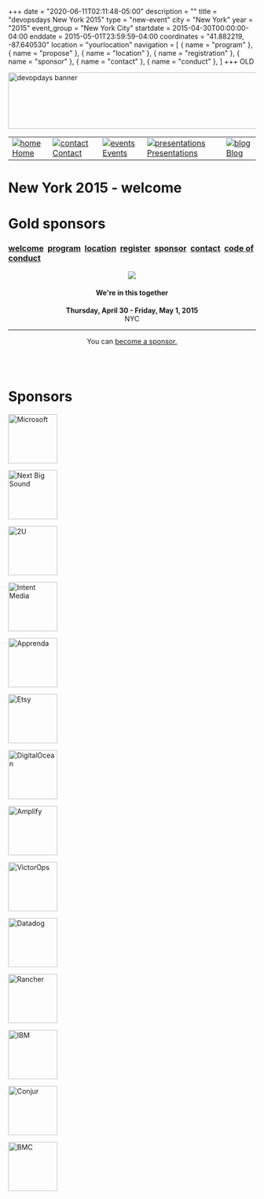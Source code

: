 +++
date = "2020-06-11T02:11:48-05:00"
description = ""
title = "devopsdays New York 2015"
type = "new-event"
city = "New York"
year = "2015"
event_group = "New York City"
startdate = 2015-04-30T00:00:00-04:00
enddate = 2015-05-01T23:59:59-04:00
coordinates = "41.882219, -87.640530"
location = "yourlocation"
navigation = [
    { name = "program" },
    { name = "propose" },
    { name = "location" },
    { name = "registration" },
    { name = "sponsor" },
    { name = "contact" },
    { name = "conduct" },
]
+++
OLD






<!DOCTYPE HTML PUBLIC "-//W3C//DTD HTML 4.01 Transitional//EN"
"http://www.w3.org/TR/html4/loose.dtd">
<html>
<head>
<meta http-equiv="content-type" content="text/html; charset=utf-8" >
<title>New York 2015
 - welcome</title>
<meta name="author" content="" >





<link rel="alternate" type="application/rss+xml" title="devopsdays RSS Feed" href="http://www.devopsdays.org/feed/" >



<script type="text/javascript" src="https://www.google.com/jsapi"></script>
<script type="text/javascript">
google.load('jquery', '1.3.2');
</script>

<!---This is a combined jAmpersand, jqwindont , jPullquote -->
<script type="text/javascript" src="/js/devops.js"></script>

<!--- Blueprint CSS Framework Screen + Fancytype-Screen + jedi.css -->
<link rel="stylesheet" href="/css/devops.min.css" type="text/css" media="screen, projection">
<link rel="stylesheet" href="/css/blueprint/print.css" type="text/css" media="print">
<!--[if IE]>
<link rel="stylesheet" href="/css/blueprint/ie.css" type="text/css" media="screen, projection">
<![endif]-->
</head>


<body onload="initialize()">

<div class="container ">
<div class="span-24 last" id="header">

 <div class="span-16 first">
	<img src="/images/devopsdays-banner.png" title="devopsdays banner" width="801" height="115" alt="devopdays banner" ><br>
 </div>
 <div class="span-8 last">
 </div>
</div>

<div class="span-24 last">
<div class="span-15 first">
<div id="headermenu">
<table >
  <tr>
    <td>
      <a href="/"><img alt="home" title="home" src="/images/home.png"></a>
      <a href="/">Home</a>
    </td>
    <td>
      <a href="/contact/"><img alt="contact" title="contact" src="/images/contact.png"></a>
      <a href="/contact/">Contact</a>
    </td>
    <td>
      <a href="/events/"><img alt="events" title="events" src="/images/events.png"></a>
      <a href="/events/">Events</a>
    </td>
    <td>
      <a href="/presentations/"><img alt="presentations" title="presentations" src="/images/presentations.png"></a>
      <a href="/presentations/">Presentations</a>
    </td>
    <td>
      <a href="/blog/"><img alt="blog" title="blog" src="/images/blog.png"></a>
      <a href="/blog/">Blog</a>
    </td>
  </tr>
</table>
</div>

</div>
<div class="span-8 last">
</div>

<div class="span-24 last" id="title">
<div class="span-15 first">
<h1>New York 2015
 - welcome </h1>
</div>

<div class="span-8 last">
</div>

  
<h1>Gold sponsors</h1>
  

</div>


<div class="span-15  ">
  <div class="span-15  last ">
  <div class="submenu">
<h3>
<a href="/events/2015/newyork/">welcome</a> 
<a href="/events/2015/newyork/program">program</a> 
<a href="/events/2015/newyork/location">location</a>  
<a href="https://ti.to/devopsdaysnyc/devopsdays-nyc-2015/" target="_blank">register</a> 
<a href="/events/2015/newyork/sponsor">sponsor</a> 
<a href="/events/2015/newyork/contact">contact</a> 
<a href="/events/2015/newyork/code-of-conduct">code of conduct</a> 
</h3>
</div>


  <center>
<img src='workers.png'>
<h4>We're in this together</h4>
      <p><b>Thursday, April 30 - Friday, May 1, 2015</b><br/>NYC</p>
      <hr>
      <p>You can <a href="sponsor">become a sponsor.</a></p>
</center>




<!--
<center>This event will be livestreamed thanks to <a href="http://twitter.com/livestream">@livestream</a> - <a href="https://new.livestream.com/devopsdaysorg/nyc2013">Watch it live</a></center>
-->


  </div>
  
</div>

<div class="span-8 last">
  <div class="span-8 last">









<br><br>
<h1>Sponsors</h1>


<a href='http://www.microsoft.com/'><img border=0 alt='Microsoft' title='Microsoft' width=100px height=100px src='/events/2015/newyork/logos/microsoft.png'></a>

<a href='http://www.nextbigsound.com/'><img border=0 alt='Next Big Sound' title='Next Big Sound' width=100px height=100px src='/events/2015/newyork/logos/nextbigsound.png'></a>

<a href='http://www.2u.com/'><img border=0 alt='2U' title='2U' width=100px height=100px src='/events/2015/newyork/logos/2u.png'></a>

<a href='http://www.intentmedia.com/'><img border=0 alt='Intent Media' title='Intent Media' width=100px height=100px src='/events/2015/newyork/logos/intentmedia.png'></a>

<a href='http://www.apprenda.com/'><img border=0 alt='Apprenda' title='Apprenda' width=100px height=100px src='/events/2015/newyork/logos/apprenda.png'></a>

<a href='http://www.etsy.com/'><img border=0 alt='Etsy' title='Etsy' width=100px height=100px src='/events/2015/newyork/logos/etsy.png'></a>

<a href='http://www.digitalocean.com/'><img border=0 alt='DigitalOcean' title='DigitalOcean' width=100px height=100px src='/events/2015/newyork/logos/digitalocean.png'></a>

<a href='http://www.amplify.com/'><img border=0 alt='Amplify' title='Amplify' width=100px height=100px src='/events/2015/newyork/logos/amplify.png'></a>

<a href='http://www.victorops.com/'><img border=0 alt='VictorOps' title='VictorOps' width=100px height=100px src='/events/2015/newyork/logos/victorops.png'></a>

<a href='http://www.datadoghq.com/'><img border=0 alt='Datadog' title='Datadog' width=100px height=100px src='/events/2015/newyork/logos/datadog.png'></a>

<a href='http://www.rancher.com/'><img border=0 alt='Rancher' title='Rancher' width=100px height=100px src='/events/2015/newyork/logos/rancher.png'></a>

<a href='http://www.ibm.com/devops'><img border=0 alt='IBM' title='IBM' width=100px height=100px src='/events/2015/newyork/logos/ibm.png'></a>

<a href='http://www.conjur.net/'><img border=0 alt='Conjur' title='Conjur' width=100px height=100px src='/events/2015/newyork/logos/conjur.png'></a>

<a href='http://www.bmc.com/'><img border=0 alt='BMC' title='BMC' width=100px height=100px src='/events/2015/newyork/logos/bmc.png'></a>






</div>
  <div class="span-8 last">
  </div>


</div>


</div>
</div>

<script type="text/javascript">
  var _gaq = _gaq || [];
  _gaq.push(['_setAccount', 'UA-9713393-1']);
  _gaq.push(['_trackPageview']);

  (function() {
    var ga = document.createElement('script'); ga.type = 'text/javascript'; ga.async = true;
    ga.src = ('https:' == document.location.protocol ? 'https://ssl' : 'http://www') + '.google-analytics.com/ga.js';
    var s = document.getElementsByTagName('script')[0]; s.parentNode.insertBefore(ga, s);
  })();
</script>




</body>
</html>
